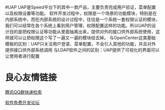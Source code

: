 #UAP
UAP是Speed平台下的其中一款产品，主要负责完成用户验证，菜单配置以及权限设置等功能。
软件开发过程中，权限是一个场景的功能模块，特别是在内部系统中，而在内部系统的设计过程中，往往是一个系统一套权限认证的模块，我们可以经常在各个系统上看到用户管理，权限配置这样的功能。所以UAP的设计目的是把权限认证等功能从里面抽离出来，提供对外的接口供外部系统使用，这样就可以让把权限这个写了一遍又一遍的模块给去掉。
与OpenCenter这类基础模板的区别：UAP只关注用户登录、菜单配置，不会引入其他的功能，并且对外提供接口供外部系统调用
与LDAP软件之间的区别：UAP提供了可视化的界面可以让使用者进行配置

 # 良心友情链接

[腾讯QQ群快速检索](http://u.720life.cn/s/8cf73f7c)

[软件免费开发论坛](http://u.720life.cn/s/bbb01dc0)